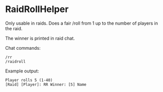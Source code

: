 # RaidRollHelper

Only usable in raids.
Does a fair /roll from 1 up to the number of players in the raid.

The winner is printed in raid chat.


Chat commands:

	/rr
	/raidroll

Example output:

	Player rolls 5 (1-40)
	[Raid] [Player]: RR Winner: [5] Name
